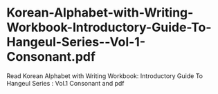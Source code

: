 # Korean-Alphabet-with-Writing-Workbook-Introductory-Guide-To-Hangeul-Series--Vol-1-Consonant.pdf
Read Korean Alphabet with Writing Workbook: Introductory Guide To Hangeul Series : Vol.1 Consonant and  pdf
